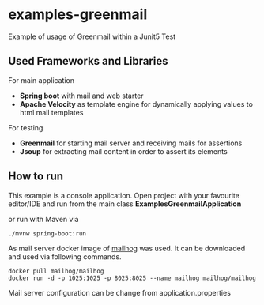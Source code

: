 # examples-greenmail

Example of usage of Greenmail within a Junit5 Test

## Used Frameworks and Libraries

For main application

- **Spring boot** with mail and web starter
- **Apache Velocity** as template engine for dynamically applying values to html mail templates

For testing

- **Greenmail** for starting mail server and receiving mails for assertions
- **Jsoup** for extracting mail content in order to assert its elements

## How to run

This example is a console application. Open project with your favourite editor/IDE and run from the main class
**ExamplesGreenmailApplication**

or run with Maven via

``./mvnw spring-boot:run``

As mail server docker image of [mailhog](https://registry.hub.docker.com/r/mailhog/mailhog/)
was used. It can be downloaded and used via following commands.

```
docker pull mailhog/mailhog
docker run -d -p 1025:1025 -p 8025:8025 --name mailhog mailhog/mailhog
```

Mail server configuration can be change from application.properties


